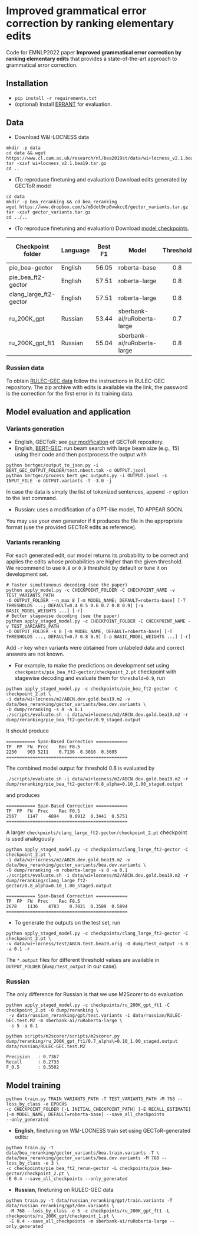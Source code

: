 # Improved grammatical error correction by ranking elementary edits
Code for EMNLP2022 paper **Improved grammatical error correction by ranking elementary edits** that provides a
state-of-the-art approach to grammatical error correction.

## Installation
* `pip install -r requirements.txt`
* (optional) Install [ERRANT](https://github.com/chrisjbryant/errant) for evaluation.

## Data

* Download W\&I-LOCNESS data
```shell
mkdir -p data
cd data && wget https://www.cl.cam.ac.uk/research/nl/bea2019st/data/wi+locness_v2.1.bea19.tar.gz
tar -xzvf wi+locness_v2.1.bea19.tar.gz
cd ..
```
* (To reproduce finetuning and evaluation) Download edits generated by GECToR model
```shell
cd data
mkdir -p bea_reranking && cd bea_reranking
wget https://www.dropbox.com/s/m5dot9rp0vwkcc8/gector_variants.tar.gz
tar -xzvf gector_variants.tar.gz
cd ../..
```

* (To reproduce finetuning and evaluation) Download [model checkpoints](https://www.dropbox.com/s/t9rmen6k03ggklk/checkpoints.tar.gz).

| Checkpoint folder      | Language |   Best F1    | Model                       | Threshold | Basic model weight |
|------------------------|----------|:------------:|-----------------------------|:---------:|:------------------:|
| pie_bea-gector         | English  |    56.05     |        roberta-base         |    0.8    |        0.1         |
| pie_bea_ft2-gector     | English  |    57.51     |        roberta-large        |    0.8    |        0.1         |
| clang_large_ft2-gector | English  |    57.51     |        roberta-large        |    0.8    |        0.1         |
 | ru_200K_gpt            | Russian  |    53.44     | sberbank-ai/ruRoberta-large |    0.7    |        0.1         |
| ru_200K_gpt_ft1        | Russian  |    55.04     | sberbank-ai/ruRoberta-large |    0.8    |        0.1         |


### Russian data

To obtain [RULEC-GEC data](https://github.com/arozovskaya/RULEC-GEC) follow the instructions in RULEC-GEC repository. 
The zip archive with edits is available via the link, the password is the correction for the first error in its training data. 

## Model evaluation and application

### Variants generation

* English, GECToR: see [our modification](https://github.com/AlexeySorokin/gector) of GECToR repository.
* English, [BERT-GEC](https://github.com/kanekomasahiro/bert-gec): run beam search with large beam size (e.g., 15) 
using their code and then postprocess the output with  
```shell
python bertgec/output_to_json.py -i BERT_GEC_OUTPUT_FOLDER/test.nbest.tok -o OUTPUT.jsonl
python bertgec/process_bert_gec_outputs.py -i OUTPUT.jsonl -s INPUT_FILE -o OUTPUT.variants -t -3.0 -j
```
In case the data is simply the list of tokenized sentences, append `-r` option to the last command.

* Russian: uses a modification of a GPT-like model, TO APPEAR SOON.

You may use your own generator if it produces the file in the appropriate format (use the provided GECToR edits as reference). 

### Variants reranking

For each generated edit, our model returns its probability to be correct and applies the edits whose probabilities 
are higher than the given threshold. We recommend to use `0.8` or `0.9` threshold by default or tune it on development set.

```shell
# Faster simultaneous decoding (see the paper)
python apply_model.py -c CHECKPOINT_FOLDER -C CHECKPOINT_NAME -v TEST_VARIANTS_PATH
-O OUTPUT_FOLDER --n_max 8 [-m MODEL_NAME; DEFAULT=roberta-base] [-T THRESHOLDS ...; DEFAULT=0.4 0.5 0.6 0.7 0.8 0.9] [-a BASIC_MODEL_WEIGHTS ...] [-r] 
# Better stagewise decoding (see the paper)
python apply_staged_model.py -c CHECKPOINT_FOLDER -C CHECKPOINT_NAME -v TEST_VARIANTS_PATH
-O OUTPUT_FOLDER -s 8 [-m MODEL_NAME, DEFAULT=roberta-base] [-T THRESHOLDS ..., DEFAULT=0.7 0.8 0.9] [-a BASIC_MODEL_WEIGHTS ...] [-r]
```

Add `-r` key when variants were obtained from unlabeled data and correct answers are not known.

* For example, to make the predictions on development set using `checkpoints/pie_bea_ft2-gector/checkpoint_2.pt` checkpoint 
with stagewise decoding and evaluate them for `threshold=0.9`, run
```
python apply_staged_model.py -c checkpoints/pie_bea_ft2-gector -C checkpoint_2.pt \
-i data/wi+locness/m2/ABCN.dev.gold.bea19.m2 -v data/bea_reranking/gector_variants/bea.dev.variants \
-O dump/reranking -s 8 -a 0.1
./scripts/evaluate.sh -i data/wi+locness/m2/ABCN.dev.gold.bea19.m2 -r dump/reranking/pie_bea_ft2-gector/0.9_staged.output
```
It should produce
```
=========== Span-Based Correction ============
TP	FP	FN	Prec	Rec	F0.5
2250	903	5211	0.7136	0.3016	0.5605
==============================================

```
The combined model output for threshold 0.8 is evaluated by
```shell
./scripts/evaluate.sh -i data/wi+locness/m2/ABCN.dev.gold.bea19.m2 -r dump/reranking/pie_bea_ft2-gector/0.8_alpha=0.10_1.00_staged.output
```
and produces
```
=========== Span-Based Correction ============
TP	FP	FN	Prec	Rec	F0.5
2567	1147	4894	0.6912	0.3441	0.5751
==============================================
```

A larger `checkpoints/clang_large_ft2-gector/checkpoint_2.pt` checkpoint is used analogously
```shell
python apply_staged_model.py -c checkpoints/clang_large_ft2-gector -C checkpoint_2.pt \
-i data/wi+locness/m2/ABCN.dev.gold.bea19.m2 -v data/bea_reranking/gector_variants/bea.dev.variants \
-O dump/reranking -m roberta-large -s 8 -a 0.1
./scripts/evaluate.sh -i data/wi+locness/m2/ABCN.dev.gold.bea19.m2 -r dump/reranking/clang_large_ft2-gector/0.8_alpha=0.10_1.00_staged.output

=========== Span-Based Correction ============
TP	FP	FN	Prec	Rec	F0.5
2678	1136	4783	0.7021	0.3589	0.5894
==============================================
```

* To generate the outputs on the test set, run
```
python apply_staged_model.py -c checkpoints/clang_large_ft2-gector -C checkpoint_2.pt \
-v data/wi+locness/test/ABCN.test.bea19.orig -O dump/test_output -s 8 -a 0.1 -r
```
The `*.output` files for different threshold values are available in `OUTPUT_FOLDER` (`dump/test_output` in our case).

### Russian

The only difference for Russian is that we use M2Scorer to do evaluation
```shell
python apply_staged_model.py -c checkpoints/ru_200K_gpt_ft1 -C checkpoint_2.pt -O dump/reranking \
 -v data/russian_reranking/gpt/test.variants -i data/russian/RULEC-GEC.test.M2 -m sberbank-ai/ruRoberta-large \
 -s 5 -a 0.1

python scripts/m2scorer/scripts/m2scorer.py dump/reranking/ru_200K_gpt_ft1/0.7_alpha\=0.10_1.00_staged.output data/russian/RULEC-GEC.test.M2

Precision   : 0.7367
Recall      : 0.2733
F_0.5       : 0.5502
```

## Model training
```shell
python train.py TRAIN_VARIANTS_PATH -T TEST_VARIANTS_PATH -M 768 --loss_by_class -e EPOCHS
-c CHECKPOINT_FOLDER [-L INITIAL_CHECKPOINT_PATH] [-E RECALL_ESTIMATE] [-m MODEL_NAME; DEFAULT=roberta-base] --save_all_checkpoints
--only_generated
```

* **English**, finetuning on W\&I-LOCNESS train set using GECToR-generated edits:
```shell
python train.py -t data/bea_reranking/gector_variants/bea.train.variants -T \
data/bea_reranking/gector_variants/bea.dev.variants -M 768 --loss_by_class -e 3 \ 
-c checkpoints/pie_bea_ft2_rerun-gector -L checkpoints/pie_bea-gector/checkpoint_2.pt \
-E 0.4 --save_all_checkpoints --only_generated
```

* **Russian**, finetuning on RULEC-GEC data
```shell
python train.py -t data/russian_reranking/gpt/train.variants -T data/russian_reranking/gpt/dev.variants \
 -M 768 --loss_by_class -e 5 -c checkpoints/ru_200K_gpt_ft1 -L checkpoints/ru_200K_gpt/checkpoint_1.pt \ 
 -E 0.4 --save_all_checkpoints -m sberbank-ai/ruRoberta-large --only_generated
```

